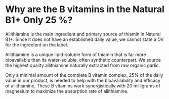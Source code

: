 # Why are the B vitamins in the Natural B1+ Only 25 %?

Allithiamine is the main ingredient and primary source of thiamin in Natural B1+. Since it does not have an established daily value, we cannot state a DV for the ingredient on the label.

Allithiamine is a unique lipid-soluble form of thiamin that is far more bioavailable than its water-soluble, often synthetic counterpart. We source the highest quality allithiamine naturally extracted from raw organic garlic.

Only a minimal amount of the complete B vitamin complex, 25% of the daily value in our product, is needed to help with the bioavailability and efficacy of allithiamine. These B vitamins work synergistically with 20 milligrams of magnesium to maximize the absorption rate of allithiamine.